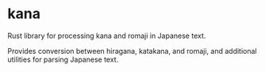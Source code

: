 # kana

Rust library for processing kana and romaji in Japanese text.

Provides conversion between hiragana, katakana, and romaji, and additional
utilities for parsing Japanese text.
